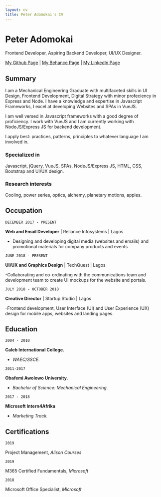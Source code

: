 ```yaml
---
layout: cv
title: Peter Adomokai's CV
---
```

# Peter Adomokai
Frontend Developer, Aspiring Backend Developer, UI/UX Designer.

<div id="webaddress">
<a href="https://github.com/shoxadomokai">My Github Page</a>
| <a href="https://www.behance.net/ShoxAdomokai">My Behance Page</a>
| <a href="linkedin.com/in/shox-adomokai">My LinkedIn Page</a>
</div>


## Summary

I am a Mechanical Engineering Graduate with multifaceted skills in UI Design, Frontend Development, Digital
Strategy with minor profeciency in Express and Node. I have a knowledge and expertise in Javascript Frameworks, I excel at developing Websites and SPAs in VueJS.

I am well versed in Javascript frameworks with a good degree of proficiency. I work with VueJS and I am currently working with NodeJS/Express JS for backend development.

I apply best: practices, patterns, principles to whatever language I am involved in.

### Specialized in

Javascript, jQuery, VueJS, SPAs, NodeJS/Express JS, HTML, CSS, Bootstrap and UI/UX design.


### Research interests

Cooling, power series, optics, alchemy, planetary motions, apples.


## Occupation

`DECEMBER 2017 - PRESENT`

__Web and Email Developer__ | Reliance Infosystems | Lagos

- Designing and developing digital media (websites and emails) and promotional materials for company products and events


`JUNE 2018 - PRESENT`

__UI/UX and Graphics Design__ | TechQuest | Lagos

-Collaborating and co-ordinating with the communications team and development team to create UI mockups for the website and portals.


`JULY 2018 - OCTOBER 2018`

__Creative Director__ | Startup Studio | Lagos

-Frontend development, User Interface (UI) and User Experience (UX) design for mobile apps, websites and landing pages.

## Education

`2004 - 2010`

__Caleb International College.__
- _WAEC/SSCE._


`2011-2017`

__Obafemi Awolowo University.__
- _Bachelor of Science: Mechanical Engineering._


`2017 - 2018`

__Microsoft Intern4Afrika__
- _Marketing Track._

## Certifications

`2019`

Project Management, *Alison Courses*

`2019`

M365 Certified Fundamentals, *Microsoft*

`2018`

Microsoft Office Specialist, *Microsoft*

<!-- ### Footer

Last updated: May 2013 -->


